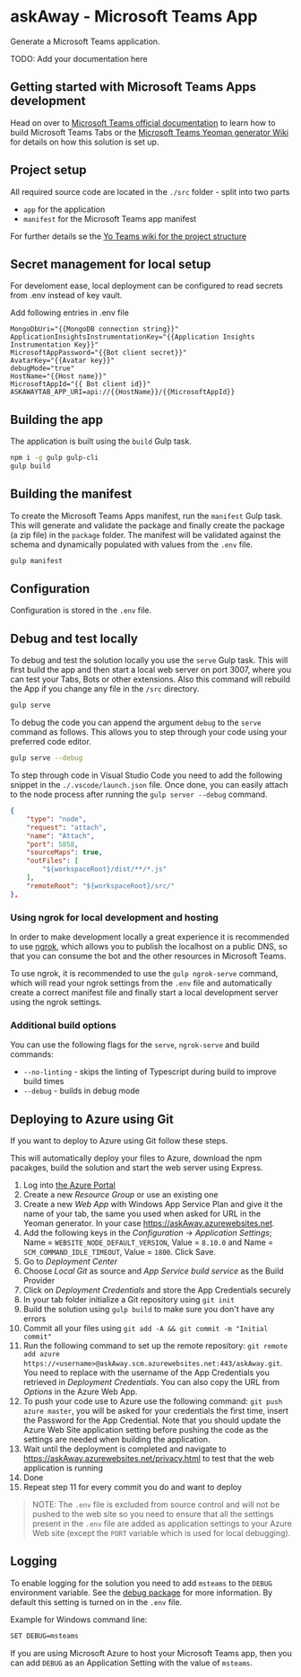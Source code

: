 # askAway - Microsoft Teams App

Generate a Microsoft Teams application.


TODO: Add your documentation here

## Getting started with Microsoft Teams Apps development

Head on over to [Microsoft Teams official documentation](https://developer.microsoft.com/en-us/microsoft-teams) to learn how to build Microsoft Teams Tabs or the [Microsoft Teams Yeoman generator Wiki](https://github.com/PnP/generator-teams/wiki) for details on how this solution is set up.

## Project setup

All required source code are located in the `./src` folder - split into two parts

-   `app` for the application
-   `manifest` for the Microsoft Teams app manifest

For further details se the [Yo Teams wiki for the project structure](https://github.com/PnP/generator-teams/wiki/Project-Structure)

## Secret management for local setup

For develoment ease, local deployment can be configured to read secrets from .env instead of key vault.

Add following entries in .env file

```
MongoDbUri="{{MongoDB connection string}}"
ApplicationInsightsInstrumentationKey="{{Application Insights Instrumentation Key}}"
MicrosoftAppPassword="{{Bot client secret}}"
AvatarKey="{{Avatar key}}"
debugMode="true"
HostName="{{Host name}}"
MicrosoftAppId="{{ Bot client id}}"
ASKAWAYTAB_APP_URI=api://{{HostName}}/{{MicrosoftAppId}}
```

## Building the app

The application is built using the `build` Gulp task.

```bash
npm i -g gulp gulp-cli
gulp build
```

## Building the manifest

To create the Microsoft Teams Apps manifest, run the `manifest` Gulp task. This will generate and validate the package and finally create the package (a zip file) in the `package` folder. The manifest will be validated against the schema and dynamically populated with values from the `.env` file.

```bash
gulp manifest
```

## Configuration

Configuration is stored in the `.env` file.

## Debug and test locally

To debug and test the solution locally you use the `serve` Gulp task. This will first build the app and then start a local web server on port 3007, where you can test your Tabs, Bots or other extensions. Also this command will rebuild the App if you change any file in the `/src` directory.

```bash
gulp serve
```

To debug the code you can append the argument `debug` to the `serve` command as follows. This allows you to step through your code using your preferred code editor.

```bash
gulp serve --debug
```

To step through code in Visual Studio Code you need to add the following snippet in the `./.vscode/launch.json` file. Once done, you can easily attach to the node process after running the `gulp server --debug` command.

```json
{
    "type": "node",
    "request": "attach",
    "name": "Attach",
    "port": 5858,
    "sourceMaps": true,
    "outFiles": [
        "${workspaceRoot}/dist/**/*.js"
    ],
    "remoteRoot": "${workspaceRoot}/src/"
},
```

### Using ngrok for local development and hosting

In order to make development locally a great experience it is recommended to use [ngrok](https://ngrok.io), which allows you to publish the localhost on a public DNS, so that you can consume the bot and the other resources in Microsoft Teams.

To use ngrok, it is recommended to use the `gulp ngrok-serve` command, which will read your ngrok settings from the `.env` file and automatically create a correct manifest file and finally start a local development server using the ngrok settings.

### Additional build options

You can use the following flags for the `serve`, `ngrok-serve` and build commands:

-   `--no-linting` - skips the linting of Typescript during build to improve build times
-   `--debug` - builds in debug mode

## Deploying to Azure using Git

If you want to deploy to Azure using Git follow these steps.

This will automatically deploy your files to Azure, download the npm pacakges, build the solution and start the web server using Express.

1. Log into [the Azure Portal](https://portal.azure.com)
2. Create a new _Resource Group_ or use an existing one
3. Create a new _Web App_ with Windows App Service Plan and give it the name of your tab, the same you used when asked for URL in the Yeoman generator. In your case https://askAway.azurewebsites.net.
4. Add the following keys in the _Configuration_ -> _Application Settings_; Name = `WEBSITE_NODE_DEFAULT_VERSION`, Value = `8.10.0` and Name = `SCM_COMMAND_IDLE_TIMEOUT`, Value = `1800`. Click Save.
5. Go to _Deployment Center_
6. Choose _Local Git_ as source and _App Service build service_ as the Build Provider
7. Click on _Deployment Credentials_ and store the App Credentials securely
8. In your tab folder initialize a Git repository using `git init`
9. Build the solution using `gulp build` to make sure you don't have any errors
10. Commit all your files using `git add -A && git commit -m "Initial commit"`
11. Run the following command to set up the remote repository: `git remote add azure https://<username>@askAway.scm.azurewebsites.net:443/askAway.git`. You need to replace <username> with the username of the App Credentials you retrieved in _Deployment Credentials_. You can also copy the URL from _Options_ in the Azure Web App.
12. To push your code use to Azure use the following command: `git push azure master`, you will be asked for your credentials the first time, insert the Password for the App Credential. Note that you should update the Azure Web Site application setting before pushing the code as the settings are needed when building the application.
13. Wait until the deployment is completed and navigate to https://askAway.azurewebsites.net/privacy.html to test that the web application is running
14. Done
15. Repeat step 11 for every commit you do and want to deploy

> NOTE: The `.env` file is excluded from source control and will not be pushed to the web site so you need to ensure that all the settings present in the `.env` file are added as application settings to your Azure Web site (except the `PORT` variable which is used for local debugging).

## Logging

To enable logging for the solution you need to add `msteams` to the `DEBUG` environment variable. See the [debug package](https://www.npmjs.com/package/debug) for more information. By default this setting is turned on in the `.env` file.

Example for Windows command line:

```bash
SET DEBUG=msteams
```

If you are using Microsoft Azure to host your Microsoft Teams app, then you can add `DEBUG` as an Application Setting with the value of `msteams`.
